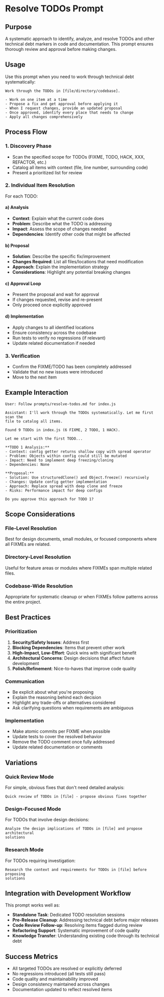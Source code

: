 # Resolve TODOs Prompt

## Purpose

A systematic approach to identify, analyze, and resolve TODOs and other
technical debt markers in code and documentation. This prompt ensures thorough
review and approval before making changes.

## Usage

Use this prompt when you need to work through technical debt systematically:

```
Work through the TODOs in [file/directory/codebase].

- Work on one item at a time
- Propose a fix and get approval before applying it  
- When I request changes, provide an updated proposal
- Once approved, identify every place that needs to change
- Apply all changes comprehensively
```

## Process Flow

### 1. Discovery Phase
- Scan the specified scope for TODOs (FIXME, TODO, HACK, XXX, REFACTOR, etc.)
- Catalog all items with context (file, line number, surrounding code)
- Present a prioritized list for review

### 2. Individual Item Resolution

For each TODO:

#### a) Analysis
- **Context**: Explain what the current code does
- **Problem**: Describe what the TODO is addressing
- **Impact**: Assess the scope of changes needed
- **Dependencies**: Identify other code that might be affected

#### b) Proposal
- **Solution**: Describe the specific fix/improvement
- **Changes Required**: List all files/locations that need modification
- **Approach**: Explain the implementation strategy
- **Considerations**: Highlight any potential breaking changes

#### c) Approval Loop
- Present the proposal and wait for approval
- If changes requested, revise and re-present
- Only proceed once explicitly approved

#### d) Implementation
- Apply changes to all identified locations
- Ensure consistency across the codebase
- Run tests to verify no regressions (if relevant)
- Update related documentation if needed

### 3. Verification
- Confirm the FIXME/TODO has been completely addressed
- Validate that no new issues were introduced
- Move to the next item

## Example Interaction

```
User: Follow prompts/resolve-todos.md for index.js

Assistant: I'll work through the TODOs systematically. Let me first scan the
file to catalog all items.

Found 9 TODOs in index.js (6 FIXME, 2 TODO, 1 HACK).

Let me start with the first TODO...

**TODO 1 Analysis:**
- Context: config getter returns shallow copy with spread operator
- Problem: Objects within config could still be mutated
- Impact: Need to implement deep freezing/cloning
- Dependencies: None

**Proposal:**
- Solution: Use structuredClone() and Object.freeze() recursively
- Changes: Update config getter implementation
- Approach: Replace spread with deep clone and freeze
- Risks: Performance impact for deep configs

Do you approve this approach for TODO 1?
```

## Scope Considerations

### File-Level Resolution
Best for design documents, small modules, or focused components where all FIXMEs
are related.

### Directory-Level Resolution  
Useful for feature areas or modules where FIXMEs span multiple related files.

### Codebase-Wide Resolution
Appropriate for systematic cleanup or when FIXMEs follow patterns across the
entire project.

## Best Practices

### Prioritization
1. **Security/Safety Issues**: Address first
2. **Blocking Dependencies**: Items that prevent other work
3. **High-Impact, Low-Effort**: Quick wins with significant benefit
4. **Architectural Concerns**: Design decisions that affect future development
5. **Polish/Refinement**: Nice-to-haves that improve code quality

### Communication
- Be explicit about what you're proposing
- Explain the reasoning behind each decision
- Highlight any trade-offs or alternatives considered
- Ask clarifying questions when requirements are ambiguous

### Implementation
- Make atomic commits per FIXME when possible
- Update tests to cover the resolved behavior
- Remove the TODO comment once fully addressed
- Update related documentation or comments

## Variations

### Quick Review Mode
For simple, obvious fixes that don't need detailed analysis:
```
Quick review of TODOs in [file] - propose obvious fixes together
```

### Design-Focused Mode  
For TODOs that involve design decisions:
```
Analyze the design implications of TODOs in [file] and propose architectural
solutions
```

### Research Mode
For TODOs requiring investigation:
```
Research the context and requirements for TODOs in [file] before proposing
solutions
```

## Integration with Development Workflow

This prompt works well as:
- **Standalone Task**: Dedicated TODO resolution sessions
- **Pre-Release Cleanup**: Addressing technical debt before major releases
- **Code Review Follow-up**: Resolving items flagged during review
- **Refactoring Support**: Systematic improvement of code quality
- **Knowledge Transfer**: Understanding existing code through its technical debt

## Success Metrics

- All targeted TODOs are resolved or explicitly deferred
- No regressions introduced (all tests still pass)
- Code quality and maintainability improved
- Design consistency maintained across changes
- Documentation updated to reflect resolved items
